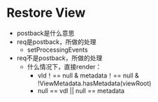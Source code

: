 # Restore View

* postback是什么意思
* req是postback，所做的处理
    * setProcessingEvents
* req不是postback，所做的处理
    * 什么情况下，直接render：
        * vld！== null & metadata！== null & !ViewMetadata.hasMetadata(viewRoot)
        * null == vdl || null == metadata
    

